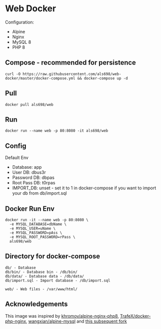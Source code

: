 # Web Docker

Configuration:
* Alpine
* Nginx
* MySQL 8
* PHP 8

## Compose - recommended for persistence
```
curl -O https://raw.githubusercontent.com/als698/web-docker/master/docker-compose.yml && docker-compose up -d
```

## Pull
```
docker pull als698/web
```

## Run
```
docker run --name web -p 80:8080 -it als698/web
```

## Config
Default Env
  * Database: app
  * User DB: dbus3r
  * Password DB: dbpas
  * Root Pass DB: t0rpas
  * IMPORT_DB: unset - set it to 1 in docker-compose if you want to import your db from db/import.sql

## Docker Run Env
```
docker run -it --name web -p 80:8080 \
  -e MYSQL_DATABASE=dbName \
  -e MYSQL_USER=uName \
  -e MYSQL_PASSWORD=pAss \
  -e MYSQL_ROOT_PASSWORD=rPass \
  als698/web
```

## Directory for docker-compose

```
db/ - Database
db/bin/ - Database bin - /db/bin/
db/data/ - Database data - /db/data/
db/import.sql - Import database - /db/import.sql

web/ - Web files - /var/www/html/
```

## Acknowledgements
This image was inspired by [khromov/alpine-nginx-php8](https://github.com/khromov/alpine-nginx-php8), [TrafeX/docker-php-nginx](https://github.com/TrafeX/docker-php-nginx), [wangxian/alpine-mysql](https://github.com/wangxian/alpine-mysql) and [this subsequent fork](https://github.com/khromov/docker-php-nginx)
